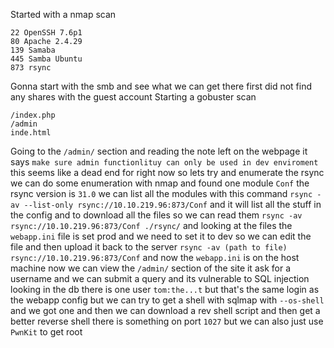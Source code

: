 Started with a nmap scan
```
22 OpenSSH 7.6p1
80 Apache 2.4.29
139 Samaba 
445 Samba Ubuntu
873 rsync
```
Gonna start with the smb and see what we can get there first did not find any shares with the guest account
Starting a gobuster scan 
```
/index.php
/admin
inde.html
```
Going to the `/admin/` section and reading the note left on the webpage it says `make sure admin functionlituy can only be used in dev enviroment` this seems like a dead end for right now so lets try and enumerate the rsync  we can do some enumeration with nmap and found one module `Conf` the rsync version is `31.0` we can list all the modules with this command `rsync -av --list-only rsync://10.10.219.96:873/Conf` and it will list all the stuff in the config and to download all the files so we can read them `rsync -av rsync://10.10.219.96:873/Conf ./rsync/` and looking at the files the `webapp.ini` file is set prod and we need to set it to dev so we can edit the file and then upload it back to the server `rsync -av (path to file) rsync://10.10.219.96:873/Conf` and now the `webapp.ini` is on the host machine now we can view the `/admin/` section of the site it ask for a username and we can submit a query and its vulnerable to SQL injection looking in the db there is one user `tom:the...t` but that's the same login as the webapp config but we can try to get a shell with sqlmap with `--os-shell` and we got one and then we can download a rev shell script and then get a better reverse shell there is something on port `1027` but we can also just use `PwnKit` to get root 